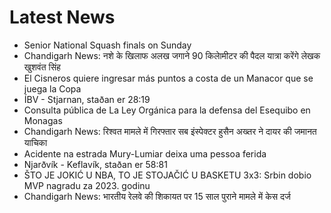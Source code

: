 # Latest News
-  Senior National Squash finals on Sunday
-  Chandigarh News: नशे के खिलाफ अलख जगाने 90 किलाेमीटर की पैदल यात्रा करेंगे लेखक खुशवंत सिंह
-  El Cisneros quiere ingresar más puntos a costa de un Manacor que se juega la Copa
-  ÍBV - Stjarnan, staðan er 28:19
-  Consulta pública de La Ley Orgánica para la defensa del Esequibo en Monagas
-  Chandigarh News: रिश्वत मामले में गिरफ्तार सब इंस्पेक्टर हुसैन अख्तर ने दायर की जमानत याचिका
-  Acidente na estrada Mury-Lumiar deixa uma pessoa ferida
-  Njarðvík - Keflavík, staðan er 58:81
-  ŠTO JE JOKIĆ U NBA, TO JE STOJAČIĆ U BASKETU 3x3: Srbin dobio MVP nagradu za 2023. godinu
-  Chandigarh News: भारतीय रेलवे की शिकायत पर 15 साल पुराने मामले में केस दर्ज
